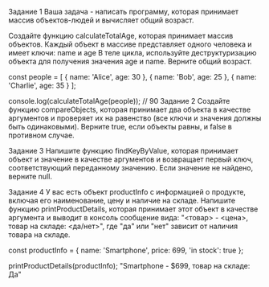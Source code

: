 Задание 1
Ваша задача - написать программу, которая принимает массив объектов-людей и вычисляет общий возраст.

Создайте функцию calculateTotalAge, которая принимает массив объектов. Каждый объект в массиве представляет одного человека и имеет ключи: name и age В теле цикла, используйте деструктуризацию объекта для получения значения age и name. Верните общий возраст.

const people = [
  { name: 'Alice', age: 30 },
  { name: 'Bob', age: 25 },
  { name: 'Charlie', age: 35 }
];

console.log(calculateTotalAge(people)); // 90
Задание 2
Создайте функцию compareObjects, которая принимает два объекта в качестве аргументов и проверяет их на равенство (все ключи и значения должны быть одинаковыми). Верните true, если объекты равны, и false в противном случае.

Задание 3
Напишите функцию findKeyByValue, которая принимает объект и значение в качестве аргументов и возвращает первый ключ, соответствующий переданному значению. Если значение не найдено, верните null.

Задание 4
У вас есть объект productInfo с информацией о продукте, включая его наименование, цену и наличие на складе. Напишите функцию printProductDetails, которая принимает этот объект в качестве аргумента и выводит в консоль сообщение вида: "<товар> - <цена>, товар на складе: <да/нет>", где "да" или "нет" зависит от наличия товара на складе.


const productInfo = {
  name: 'Smartphone',
  price: 699,
  'in stock': true
};

printProductDetails(productInfo); "Smartphone - $699, товар на складе: Да"